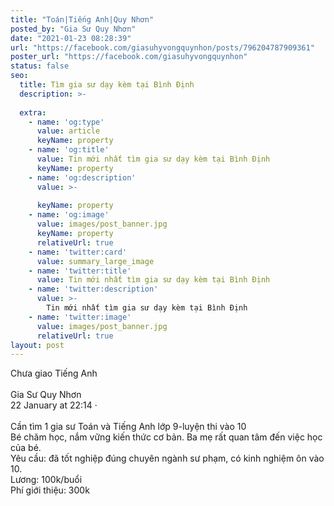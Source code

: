```yaml
---
title: "Toán|Tiếng Anh|Quy Nhơn"
posted_by: "Gia Sư Quy Nhơn"
date: "2021-01-23 08:28:39"
url: "https://facebook.com/giasuhyvongquynhon/posts/796204787909361"
poster_url: "https://facebook.com/giasuhyvongquynhon"
status: false
seo:
  title: Tìm gia sư dạy kèm tại Bình Định
  description: >-
    
  extra:
    - name: 'og:type'
      value: article
      keyName: property
    - name: 'og:title'
      value: Tin mới nhất tìm gia sư dạy kèm tại Bình Định
      keyName: property
    - name: 'og:description'
      value: >-
        
      keyName: property
    - name: 'og:image'
      value: images/post_banner.jpg
      keyName: property
      relativeUrl: true
    - name: 'twitter:card'
      value: summary_large_image
    - name: 'twitter:title'
      value: Tin mới nhất tìm gia sư dạy kèm tại Bình Định
    - name: 'twitter:description'
      value: >-
        Tin mới nhất tìm gia sư dạy kèm tại Bình Định
    - name: 'twitter:image'
      value: images/post_banner.jpg
      relativeUrl: true
layout: post
---
```

Chưa giao Tiếng Anh<br><br>Gia Sư Quy Nhơn<br>22 January at 22:14 ·<br><br>Cần tìm 1 gia sư Toán và Tiếng Anh lớp 9-luyện thi vào 10<br>Bé chăm học, nắm vững kiến thức cơ bản. Ba mẹ rất quan tâm đến việc học của bé.<br>Yêu cầu: đã tốt nghiệp đúng chuyên ngành sư phạm, có kinh nghiệm ôn vào 10.<br>Lương: 100k/buổi<br>Phí giới thiệu: 300k
